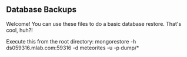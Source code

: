 ## Database Backups

Welcome! You can use these files to do a basic database restore. That's cool, huh?!

Execute this from the root directory:
mongorestore -h ds059316.mlab.com:59316 -d meteorites -u <username> -p <password> dump/*